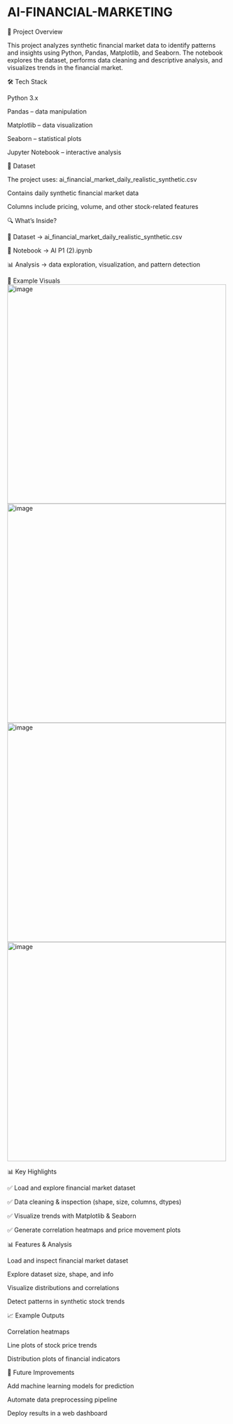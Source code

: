 # AI-FINANCIAL-MARKETING
📌 Project Overview

This project analyzes synthetic financial market data to identify patterns and insights using Python, Pandas, Matplotlib, and Seaborn.
The notebook explores the dataset, performs data cleaning and descriptive analysis, and visualizes trends in the financial market.

🛠️ Tech Stack

Python 3.x

Pandas – data manipulation

Matplotlib – data visualization

Seaborn – statistical plots

Jupyter Notebook – interactive analysis

📂 Dataset

The project uses:
ai_financial_market_daily_realistic_synthetic.csv

Contains daily synthetic financial market data

Columns include pricing, volume, and other stock-related features

🔍 What’s Inside?

📂 Dataset → ai_financial_market_daily_realistic_synthetic.csv

📓 Notebook → AI P1 (2).ipynb

📊 Analysis → data exploration, visualization, and pattern detection

📸 Example Visuals
<img width="500" height="500" alt="image" src="https://github.com/user-attachments/assets/d304f8a9-e489-4cca-9df8-a2a5aee34a5b" />
<img width="500" height="500" alt="image" src="https://github.com/user-attachments/assets/2e79964e-d20a-4f57-affb-c1a77795dded" />
<img width="500" height="500" alt="image" src="https://github.com/user-attachments/assets/72e2001b-c01a-4783-b307-bab792f84983" />
<img width="500" height="500" alt="image" src="https://github.com/user-attachments/assets/333dcefd-5bb0-4c76-bfbd-5776f7793c27" />





📊 Key Highlights

✅ Load and explore financial market dataset

✅ Data cleaning & inspection (shape, size, columns, dtypes)

✅ Visualize trends with Matplotlib & Seaborn

✅ Generate correlation heatmaps and price movement plots

📊 Features & Analysis

Load and inspect financial market dataset

Explore dataset size, shape, and info

Visualize distributions and correlations

Detect patterns in synthetic stock trends

📈 Example Outputs

Correlation heatmaps

Line plots of stock price trends

Distribution plots of financial indicators

📌 Future Improvements

Add machine learning models for prediction

Automate data preprocessing pipeline

Deploy results in a web dashboard
